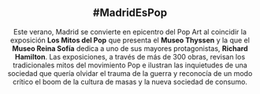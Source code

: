 <section id="about" class="tint-bg">
  <div class="container inner-sm animate">
    <div class="row">
      <div class="col-md-8 col-sm-9">
        <header>
          <h1>#MadridEsPop</h1>
          <p>Este verano, Madrid se convierte en epicentro del Pop Art al coincidir la exposición <strong>Los Mitos del Pop</strong> que presenta el <strong>Museo Thyssen</strong> y la que el <strong>Museo Reina Sofía</strong> dedica a uno de sus mayores protagonistas, <strong>Richard Hamilton</strong>. Las exposiciones, a través de más de 300 obras, revisan los tradicionales mitos del movimiento Pop e ilustran las inquietudes de una sociedad que quería olvidar el trauma de la guerra y reconocía de un modo crítico el boom de la cultura de masas y la nueva sociedad de consumo.</p>
        </header>
      </div>
    </div>
  </div>
</section>